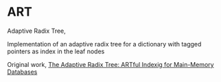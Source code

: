 ART
===

Adaptive Radix Tree,

Implementation of an adaptive radix tree for a dictionary with tagged pointers as index in the leaf nodes

Original work, [The Adaptive Radix Tree: ARTful Indexig for Main-Memory Databases](http://www-db.in.tum.de/~leis/papers/ART.pdf)
